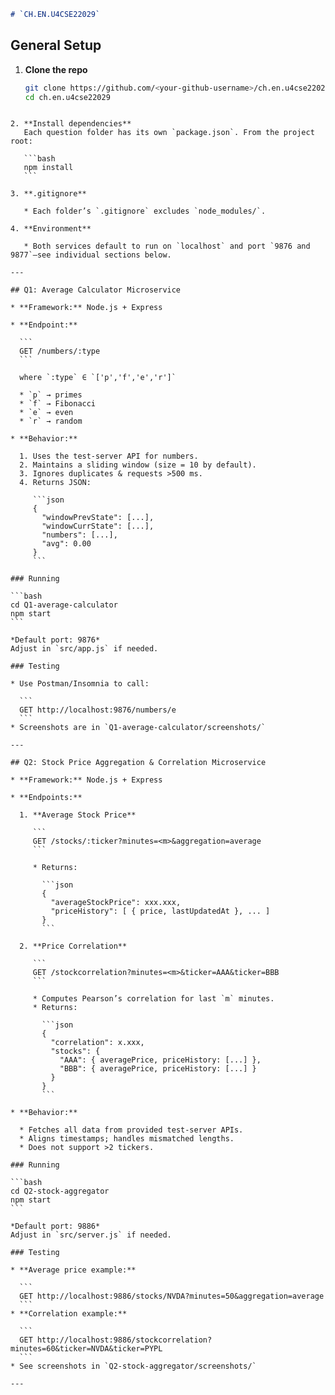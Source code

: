 ```markdown
# `CH.EN.U4CSE22029`
```

## General Setup

1. **Clone the repo**  
   ```bash
   git clone https://github.com/<your-github-username>/ch.en.u4cse22029.git
   cd ch.en.u4cse22029
````

2. **Install dependencies**
   Each question folder has its own `package.json`. From the project root:

   ```bash
   npm install
   ```

3. **.gitignore**

   * Each folder’s `.gitignore` excludes `node_modules/`.

4. **Environment**

   * Both services default to run on `localhost` and port `9876 and 9877`—see individual sections below.

---

## Q1: Average Calculator Microservice

* **Framework:** Node.js + Express

* **Endpoint:**

  ```
  GET /numbers/:type
  ```

  where `:type` ∈ `['p','f','e','r']`

  * `p` → primes
  * `f` → Fibonacci
  * `e` → even
  * `r` → random

* **Behavior:**

  1. Uses the test-server API for numbers.
  2. Maintains a sliding window (size = 10 by default).
  3. Ignores duplicates & requests >500 ms.
  4. Returns JSON:

     ```json
     {
       "windowPrevState": [...],
       "windowCurrState": [...],
       "numbers": [...],
       "avg": 0.00
     }
     ```

### Running

```bash
cd Q1-average-calculator
npm start
```

*Default port: 9876*
Adjust in `src/app.js` if needed.

### Testing

* Use Postman/Insomnia to call:

  ```
  GET http://localhost:9876/numbers/e
  ```
* Screenshots are in `Q1-average-calculator/screenshots/`

---

## Q2: Stock Price Aggregation & Correlation Microservice

* **Framework:** Node.js + Express

* **Endpoints:**

  1. **Average Stock Price**

     ```
     GET /stocks/:ticker?minutes=<m>&aggregation=average
     ```

     * Returns:

       ```json
       {
         "averageStockPrice": xxx.xxx,
         "priceHistory": [ { price, lastUpdatedAt }, ... ]
       }
       ```

  2. **Price Correlation**

     ```
     GET /stockcorrelation?minutes=<m>&ticker=AAA&ticker=BBB
     ```

     * Computes Pearson’s correlation for last `m` minutes.
     * Returns:

       ```json
       {
         "correlation": x.xxx,
         "stocks": {
           "AAA": { averagePrice, priceHistory: [...] },
           "BBB": { averagePrice, priceHistory: [...] }
         }
       }
       ```

* **Behavior:**

  * Fetches all data from provided test-server APIs.
  * Aligns timestamps; handles mismatched lengths.
  * Does not support >2 tickers.

### Running

```bash
cd Q2-stock-aggregator
npm start
```

*Default port: 9886*
Adjust in `src/server.js` if needed.

### Testing

* **Average price example:**

  ```
  GET http://localhost:9886/stocks/NVDA?minutes=50&aggregation=average
  ```
* **Correlation example:**

  ```
  GET http://localhost:9886/stockcorrelation?minutes=60&ticker=NVDA&ticker=PYPL
  ```
* See screenshots in `Q2-stock-aggregator/screenshots/`

---
